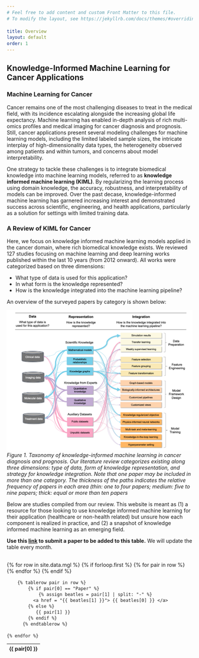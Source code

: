 ```yaml
---
# Feel free to add content and custom Front Matter to this file.
# To modify the layout, see https://jekyllrb.com/docs/themes/#overriding-theme-defaults

title: Overview 
layout: default
order: 1
---
```


## Knowledge-Informed Machine Learning for Cancer Applications

### Machine Learning for Cancer 

Cancer remains one of the most challenging diseases to treat in the medical field, with its incidence escalating alongside the increasing global life expectancy. Machine learning has enabled in-depth analysis of rich multi-omics profiles and medical imaging for cancer diagnosis and prognosis. Still, cancer applications present several modeling challenges for machine learning models, including the limited labeled sample sizes, the intricate interplay of high-dimensionality data types, the heterogeneity observed among patients and within tumors, and concerns about model interpretability. 

One strategy to tackle these challenges is to integrate biomedical knowledge into machine learning models, referred to as **knowledge informed machine learning (KIML)**. By regularizing the learning process using domain knowledge, the accuracy, robustness, and interpretability of models can be improved. Over the past decase, knowledge-informed machine learning has garnered increasing interest and demonstrated success across scientific, engineering, and health applications, particularly as a solution for settings with limited training data. 

### A Review of KIML for Cancer 

Here, we focus on knowledge informed machine learning models applied in the cancer domain, where rich biomedical knowledge exists. We reviewed 127 studies focusing on machine learning and deep learning works published within the last 10 years (from 2012 onward). All works were categorized based on three dimensions:

* What type of data is used for this application?
* In what form is the knowledge represented?
* How is the knowledge integrated into the machine learning pipeline? 

An overview of the surveyed papers by category is shown below:

![align="center"](images/Figure2.png)
*Figure 1. Taxonomy of knowledge-informed machine learning in cancer diagnosis and prognosis. Our literature review categorizes existing along three dimensions: type of data, form of knowledge representation, and strategy for knowledge integration. Note that one paper may be included in more than one category. The thickness of the paths indicates the relative frequency of papers in each area (thin: one to four papers; medium: five to nine papers; thick: equal or more than ten papers*


Below are studies compiled from our review. This website is meant as (1) a resource for those looking to use knowledge informed machine learning for their application (healthcare or non-health related) but unsure how each component is realized in practice, and (2) a snapshot of knowledge informed machine learning as an emerging field.

**Use this [link](https://forms.gle/5kpcCzYFpy5vYhGp8) to submit a paper to be added to this table.** We will update the table every month. 

<br />

<table id = "kiml" class="display">
  {% for row in site.data.mgl %}
      {% if forloop.first %}
        <thead>
        <tr>
          {% for pair in row %}
            <th>{{ pair[0] }}</th>
          {% endfor %}
        </tr>
        </thead>
      {% endif %}
    
        {% tablerow pair in row %}
      		{% if pair[0] == "Paper" %}
      			{% assign beatles = pair[1] | split: "-" %}
      		  <a href = "{{ beatles[1] }}"> {{ beatles[0] }} </a> 
      		{% else %}
      		   {{ pair[1] }}
      		{% endif %}
          {% endtablerow %}
      
    {% endfor %}
</table>


<script type="text/javascript" class="init">
//import DataTable from 'datatables.net-dt';
//import 'datatables.net-responsive-dt';
$(document).ready(function() {
  // Create a new DataTable object
  table = $('#kiml').DataTable(
    //scrollX: true
    //{
    //select: true,
    //scrollY: 400,
    //scrollX: true
  //}
   //buttons: [
   //     'colvis',
   //     'copy',
   //     'csv'
   // ]
  );
});
</script>

  

<br />
<br />




